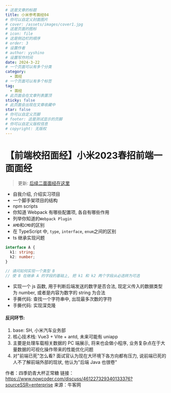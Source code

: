 ```yaml
---
# 这是文章的标题
title: 小米参考面经04
# 你可以自定义封面图片
# cover: /assets/images/cover1.jpg
# 这是页面的图标
# icon: file
# 这是侧边栏的顺序
# order: 3
# 设置作者
# author: yyshino
# 设置写作时间
date: 2024-3-22
# 一个页面可以有多个分类
category:
  - 面经
# 一个页面可以有多个标签
tag:
  - 面经
# 此页面会在文章列表置顶
sticky: false
# 此页面会出现在文章收藏中
star: false
# 你可以自定义页脚
# footer: 这是测试显示的页脚
# 你可以自定义版权信息
# copyright: 无版权
---
```




# 【前端校招面经】小米2023春招前端一面面经

> 更新: [后续二面面经在这里](https://gw-c.nowcoder.com/api/sparta/jump/link?link=https%3A%2F%2Fwww.nowcoder.com%2Fdiscuss%2F465970645138948096)

- 自我介绍, 介绍实习项目
- 一个脚手架项目的结构
- npm scripts
- 你知道 Webpack 有哪些配置项, 各自有哪些作用
- 列举你知道的`Webpack Plugin`
- `AMD`和`CMD`的区别
- 在 TypeScript 中, `type`, `interface`, `enum`之间的区别
- ts 继承实现问题

```ts
interface A {
  k1: string;
  k2: number;
}

// 请问如何实现一个类型 B
// 使 B 在继承 A 的字段的基础上, 把 k1 和 k2 两个字段从必选转为可选
```

- 实现一个 js 函数, 用于判断后端发送的数字是否合法, 现定义传入的数据类型为 number, 或者是内容为数字的 string 为合法
- 手撕代码: 查找一个字符串中, 出现最多次数的字符
- 手撕代码: 实现深克隆

#### 反问环节:

1. base: SH, 小米汽车业务部
2. 核心技术栈: Vue3 + Vite + antd, 未来可能有 uniapp
3. 主要是处理车载相关数据的 PC 端展示, 将来也会做小程序, 业务复杂点在于大量数据的可视化操作带来的性能优化问题
4. 对"前端已死"怎么看? 面试官认为现在大环境下各方向都有压力, 说前端已死的人不了解前端外部的现状, 他认为"后端 Java 也很卷"

作者：四季奶青大杯正常糖
链接：https://www.nowcoder.com/discuss/461227329340133376?sourceSSR=enterprise
来源：牛客网